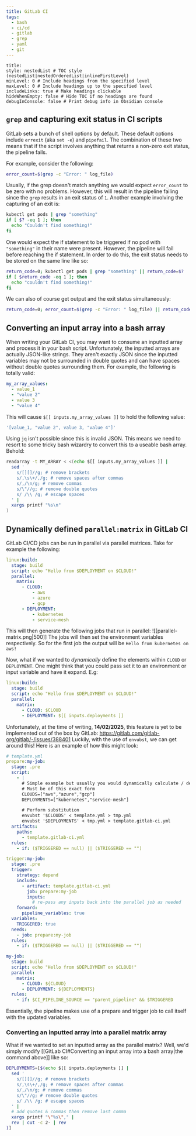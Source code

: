 ```yaml
---
title: GitLab CI
tags:
  - bash
  - ci/cd
  - gitlab
  - grep
  - yaml
  - git
---
```

```table-of-contents
title: 
style: nestedList # TOC style (nestedList|nestedOrderedList|inlineFirstLevel)
minLevel: 0 # Include headings from the specified level
maxLevel: 0 # Include headings up to the specified level
includeLinks: true # Make headings clickable
hideWhenEmpty: false # Hide TOC if no headings are found
debugInConsole: false # Print debug info in Obsidian console
```
## `grep` and capturing exit status in CI scripts
GitLab sets a bunch of shell options by default. These default options include `errexit` (aka `set -e`) and `pipefail`. The combination of these two means that if the script involves anything that returns a non-zero exit status, the pipeline fails.

For example, consider the following:
```bash
error_count=$(grep -c "Error: " log_file)
```
Usually, if the grep doesn't match anything we would expect `error_count` to be zero with no problems. However, this will result in the pipeline failing since the `grep` results in an exit status of `1`.
Another example involving the capturing of an exit is:
```bash
kubectl get pods | grep "something"
if [ $? -eq 1 ]; then
  echo "Couldn't find something!"
fi
```
One would expect the if statement to be triggered if no pod with `"something"` in their name were present. However, the pipeline will fail before reaching the if statement. 
In order to do this, the exit status needs to be stored on the same line like so:
```bash
return_code=0; kubectl get pods | grep "something" || return_code=$?
if [ $return_code -eq 1 ]; then
  echo "couldn't find something!"
fi
```
We can also of course get output and the exit status simultaneously:
```bash
return_code=0; error_count=$(grep -c "Error: " log_file) || return_code=$?
```

## Converting an input array into a bash array

When writing your GitLab CI, you may want to consume an inputted array and process it in your bash script. Unfortunately, the inputted arrays are actually JSON-like strings. They aren't exactly JSON since the inputted variables may not be surrounded in double quotes and can have spaces without double quotes surrounding them. For example, the following is totally valid:
```yaml
my_array_values:
  - value_1
  - "value 2"
  - value 3
  - "value 4"
```
This will cause `$[[ inputs.my_array_values ]]` to hold the following value:
```bash
'[value_1, "value 2", value 3, "value 4"]'
```
Using `jq` isn't possible since this is invalid JSON. This means we need to resort to some tricky bash wizardry to convert this to a useable bash array. Behold:
```bash
readarray -t MY_ARRAY < <(echo $[[ inputs.my_array_values ]] |
  sed '
    s/[][]//g; # remove brackets
    s/,\s\+/,/g; # remove spaces after commas
    s/,/\n/g; # remove commas
    s/\"//g; # remove double quotes
    s/ /\\ /g; # escape spaces
  ' |
  xargs printf "%s\n"
)
```
## Dynamically defined `parallel:matrix` in GitLab CI

GitLab CI/CD jobs can be run in parallel via parallel matrices. Take for example the following:
```yaml
linux:build:
  stage: build 
  script: echo "Hello from $DEPLOYMENT on $CLOUD!"
  parallel:
    matrix:
      - CLOUD:
          - aws
          - azure
          - gcp
      - DEPLOYMENT:
          - kubernetes
          - service-mesh
```
This will then generate the following jobs that run in parallel:
![[parallel-matrix.png|500]]
The jobs will then set the environment variables respectively. So for the first job the output will be `Hello from kubernetes on aws!` 

Now, what if we wanted to *dynamically* define the elements within `CLOUD` or `DEPLOYMENT`. One might think that you could pass set it to an environment or input variable and have it expand. E.g:
```yaml
linux:build:
  stage: build 
  script: echo "Hello from $DEPLOYMENT on $CLOUD!"
  parallel:
    matrix:
      - CLOUD: $CLOUD
      - DEPLOYMENT: $[[ inputs.deployments ]]
```
Unfortunately, at the time of writing, **14/02/2025**, this feature is yet to be implemented out of the box by GitLab: https://gitlab.com/gitlab-org/gitlab/-/issues/388401
Luckily, with the use of `envubst`, we can get around this! Here is an example of how this might look:
```yaml
# template.yml
prepare:my-job:
  stage: .pre
  script:
    - |
      # Simple example but usually you would dynamically calculate / define these
      # Must be of this exact form
      CLOUDS=["aws","azure","gcp"]
      DEPLOYMENTS=["kubernetes","service-mesh"]

      # Perform substitution
      envubst '$CLOUDS' < template.yml > tmp.yml
      envubst '$DEPLOYMENTS' < tmp.yml > template.gitlab-ci.yml
  artifacts:
    paths:
      - template.gitlab-ci.yml
  rules:
    - if: ($TRIGGERED == null) || ($TRIGGERED == "")

trigger:my-job:
  stage: .pre
  trigger:
    strategy: depend
    include:
      - artifact: template.gitlab-ci.yml
        job: prepare:my-job
        inputs:
          # re-pass any inputs back into the parallel job as needed
    forward:
      pipeline_variables: true
  variables:
    TRIGGERED: true
  needs:
    - job: prepare:my-job
  rules:
    - if: ($TRIGGERED == null) || ($TRIGGERED == "")

my-job:
  stage: build
  script: echo "Hello from $DEPLOYMENT on $CLOUD!"
  parallel:
    matrix:
      - CLOUD: ${CLOUD}
      - DEPLOYMENT: ${DEPLOYMENTS}
  rules:
    - if: $CI_PIPELINE_SOURCE == "parent_pipeline" && $TRIGGERED

```

Essentially, the pipeline makes use of a prepare and trigger job to call itself with the updated variables.
### Converting an inputted array into a parallel matrix array
What if we wanted to set an inputted array as the parallel matrix? Well, we'd simply modify [[GitLab CI#Converting an input array into a bash array|the command above]] like so:
```bash
DEPLOYMENTS=[$(echo $[[ inputs.deployments ]] |
  sed '
    s/[][]//g; # remove brackets
    s/,\s\+/,/g; # remove spaces after commas
    s/,/\n/g; # remove commas
    s/\"//g; # remove double quotes
    s/ /\\ /g; # escape spaces
  ' |
  # add quotes & commas then remove last comma
  xargs printf "\"%s\"," |
  rev | cut -c 2- | rev 
)]
```